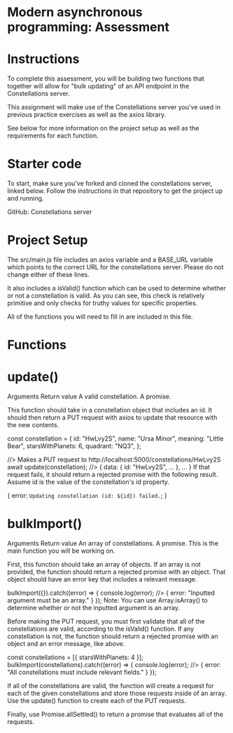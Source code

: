 # Modern asynchronous programming: Assessment
# Instructions
To complete this assessment, you will be building two functions that together will allow for "bulk updating" of an API endpoint in the Constellations server.

This assignment will make use of the Constellations server you've used in previous practice exercises as well as the axios library.

See below for more information on the project setup as well as the requirements for each function.

# Starter code
To start, make sure you've forked and cloned the constellations server, linked below. Follow the instructions in that repository to get the project up and running.

GitHub: Constellations server

# Project Setup
The src/main.js file includes an axios variable and a BASE_URL variable which points to the correct URL for the constellations server. Please do not change either of these lines.

It also includes a isValid() function which can be used to determine whether or not a constellation is valid. As you can see, this check is relatively primitive and only checks for truthy values for specific properties.

All of the functions you will need to fill in are included in this file.

# Functions
# update()
Arguments	Return value
A valid constellation.	A promise.

This function should take in a constellation object that includes an id. It should then return a PUT request with axios to update that resource with the new contents.

const constellation = {
  id: "HwLvy2S",
  name: "Ursa Minor",
  meaning: "Little Bear",
  starsWithPlanets: 6,
  quadrant: "NQ3",
};

//> Makes a PUT request to http://localhost:5000/constellations/HwLvy2S
await update(constellation); //> { data: { id: "HwLvy2S", ... }, ... }
If that request fails, it should return a rejected promise with the following result. Assume id is the value of the constellation's id property.

{
  error: `Updating constellation (id: ${id}) failed.`;
}
# bulkImport()
Arguments	Return value
An array of constellations.	A promise.
This is the main function you will be working on.

First, this function should take an array of objects. If an array is not provided, the function should return a rejected promise with an object. That object should have an error key that includes a relevant message.

bulkImport({}).catch((error) => {
  console.log(error);
  //> { error: "Inputted argument must be an array." }
});
Note: You can use Array.isArray() to determine whether or not the inputted argument is an array.

Before making the PUT request, you must first validate that all of the constellations are valid, according to the isValid() function. If any constellation is not, the function should return a rejected promise with an object and an error message, like above.

const constellations = [{ starsWithPlanets: 4 }];
bulkImport(constellations).catch((error) => {
  console.log(error);
  //> { error: "All constellations must include relevant fields." }
});

If all of the constellations are valid, the function will create a request for each of the given constellations and store those requests inside of an array. Use the update() function to create each of the PUT requests.

Finally, use Promise.allSettled() to return a promise that evaluates all of the requests.


